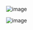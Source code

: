 ![image](https://github.com/user-attachments/assets/d73f6983-99d0-4609-a37f-31e443c2eb86)

![image](https://github.com/user-attachments/assets/9fc09d4b-2d9c-4553-88fa-7fba9190a7bb)



